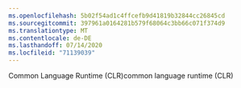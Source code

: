```yaml
---
ms.openlocfilehash: 5b02f54ad1c4ffcefb9d41819b32844cc26845cd
ms.sourcegitcommit: 397961a0164281b579f68064c3bb66c071f374d9
ms.translationtype: MT
ms.contentlocale: de-DE
ms.lasthandoff: 07/14/2020
ms.locfileid: "71139039"
---
```

<span data-ttu-id="d159b-101">Common Language Runtime (CLR)</span><span class="sxs-lookup"><span data-stu-id="d159b-101">common language runtime (CLR)</span></span>